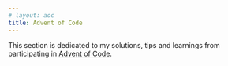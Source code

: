 ```yaml
---
# layout: aoc
title: Advent of Code
---
```


<p>
This section is dedicated to my solutions, tips and learnings from participating in <a href="https://adventofcode.com/">Advent of Code</a>.  <br>
</p>
